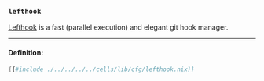 ### `lefthook`

[Lefthook][lefthook] is a fast (parallel execution) and elegant git hook manager.

[lefthook]: https://github.com/evilmartians/lefthook

---

#### Definition:

```nix
{{#include ./../../../../cells/lib/cfg/lefthook.nix}}
```
